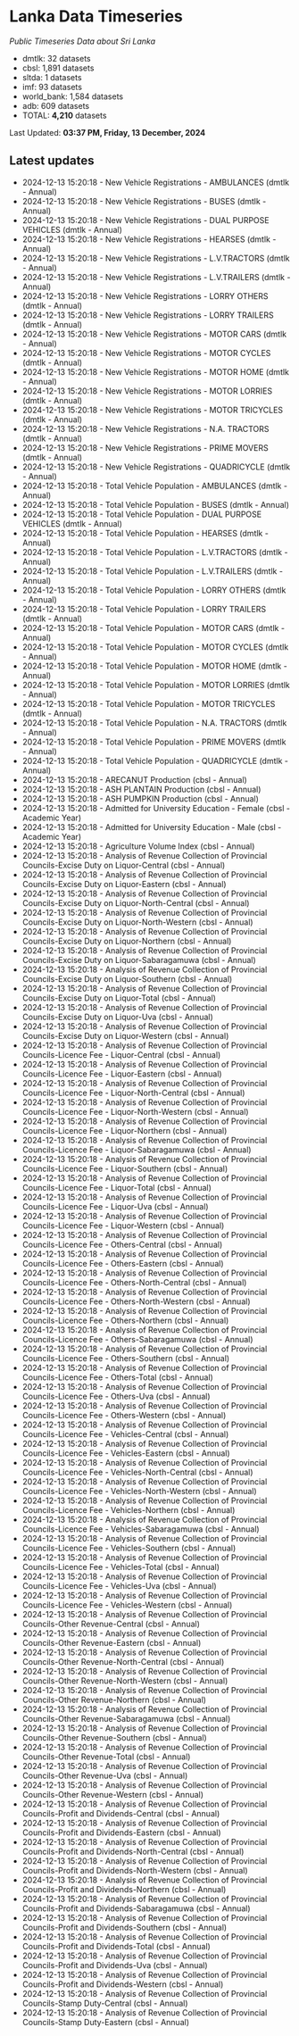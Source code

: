 # Lanka Data Timeseries
*Public Timeseries Data about Sri Lanka*

* dmtlk: 32 datasets
* cbsl: 1,891 datasets
* sltda: 1 datasets
* imf: 93 datasets
* world_bank: 1,584 datasets
* adb: 609 datasets
* TOTAL: **4,210** datasets

Last Updated: **03:37 PM, Friday, 13 December, 2024**

## Latest updates

* 2024-12-13 15:20:18 - New Vehicle Registrations - AMBULANCES (dmtlk - Annual)
* 2024-12-13 15:20:18 - New Vehicle Registrations - BUSES (dmtlk - Annual)
* 2024-12-13 15:20:18 - New Vehicle Registrations - DUAL PURPOSE VEHICLES (dmtlk - Annual)
* 2024-12-13 15:20:18 - New Vehicle Registrations - HEARSES (dmtlk - Annual)
* 2024-12-13 15:20:18 - New Vehicle Registrations - L.V.TRACTORS (dmtlk - Annual)
* 2024-12-13 15:20:18 - New Vehicle Registrations - L.V.TRAILERS (dmtlk - Annual)
* 2024-12-13 15:20:18 - New Vehicle Registrations - LORRY OTHERS (dmtlk - Annual)
* 2024-12-13 15:20:18 - New Vehicle Registrations - LORRY TRAILERS (dmtlk - Annual)
* 2024-12-13 15:20:18 - New Vehicle Registrations - MOTOR CARS (dmtlk - Annual)
* 2024-12-13 15:20:18 - New Vehicle Registrations - MOTOR CYCLES (dmtlk - Annual)
* 2024-12-13 15:20:18 - New Vehicle Registrations - MOTOR HOME (dmtlk - Annual)
* 2024-12-13 15:20:18 - New Vehicle Registrations - MOTOR LORRIES (dmtlk - Annual)
* 2024-12-13 15:20:18 - New Vehicle Registrations - MOTOR TRICYCLES (dmtlk - Annual)
* 2024-12-13 15:20:18 - New Vehicle Registrations - N.A. TRACTORS (dmtlk - Annual)
* 2024-12-13 15:20:18 - New Vehicle Registrations - PRIME MOVERS (dmtlk - Annual)
* 2024-12-13 15:20:18 - New Vehicle Registrations - QUADRICYCLE (dmtlk - Annual)
* 2024-12-13 15:20:18 - Total Vehicle Population - AMBULANCES (dmtlk - Annual)
* 2024-12-13 15:20:18 - Total Vehicle Population - BUSES (dmtlk - Annual)
* 2024-12-13 15:20:18 - Total Vehicle Population - DUAL PURPOSE VEHICLES (dmtlk - Annual)
* 2024-12-13 15:20:18 - Total Vehicle Population - HEARSES (dmtlk - Annual)
* 2024-12-13 15:20:18 - Total Vehicle Population - L.V.TRACTORS (dmtlk - Annual)
* 2024-12-13 15:20:18 - Total Vehicle Population - L.V.TRAILERS (dmtlk - Annual)
* 2024-12-13 15:20:18 - Total Vehicle Population - LORRY OTHERS (dmtlk - Annual)
* 2024-12-13 15:20:18 - Total Vehicle Population - LORRY TRAILERS (dmtlk - Annual)
* 2024-12-13 15:20:18 - Total Vehicle Population - MOTOR CARS (dmtlk - Annual)
* 2024-12-13 15:20:18 - Total Vehicle Population - MOTOR CYCLES (dmtlk - Annual)
* 2024-12-13 15:20:18 - Total Vehicle Population - MOTOR HOME (dmtlk - Annual)
* 2024-12-13 15:20:18 - Total Vehicle Population - MOTOR LORRIES (dmtlk - Annual)
* 2024-12-13 15:20:18 - Total Vehicle Population - MOTOR TRICYCLES (dmtlk - Annual)
* 2024-12-13 15:20:18 - Total Vehicle Population - N.A. TRACTORS (dmtlk - Annual)
* 2024-12-13 15:20:18 - Total Vehicle Population - PRIME MOVERS (dmtlk - Annual)
* 2024-12-13 15:20:18 - Total Vehicle Population - QUADRICYCLE (dmtlk - Annual)
* 2024-12-13 15:20:18 - ARECANUT Production (cbsl - Annual)
* 2024-12-13 15:20:18 - ASH PLANTAIN Production (cbsl - Annual)
* 2024-12-13 15:20:18 - ASH PUMPKIN Production (cbsl - Annual)
* 2024-12-13 15:20:18 - Admitted for University Education - Female (cbsl - Academic Year)
* 2024-12-13 15:20:18 - Admitted for University Education - Male (cbsl - Academic Year)
* 2024-12-13 15:20:18 - Agriculture Volume Index (cbsl - Annual)
* 2024-12-13 15:20:18 - Analysis of Revenue Collection of Provincial Councils-Excise Duty on Liquor-Central (cbsl - Annual)
* 2024-12-13 15:20:18 - Analysis of Revenue Collection of Provincial Councils-Excise Duty on Liquor-Eastern (cbsl - Annual)
* 2024-12-13 15:20:18 - Analysis of Revenue Collection of Provincial Councils-Excise Duty on Liquor-North-Central (cbsl - Annual)
* 2024-12-13 15:20:18 - Analysis of Revenue Collection of Provincial Councils-Excise Duty on Liquor-North-Western (cbsl - Annual)
* 2024-12-13 15:20:18 - Analysis of Revenue Collection of Provincial Councils-Excise Duty on Liquor-Northern (cbsl - Annual)
* 2024-12-13 15:20:18 - Analysis of Revenue Collection of Provincial Councils-Excise Duty on Liquor-Sabaragamuwa (cbsl - Annual)
* 2024-12-13 15:20:18 - Analysis of Revenue Collection of Provincial Councils-Excise Duty on Liquor-Southern (cbsl - Annual)
* 2024-12-13 15:20:18 - Analysis of Revenue Collection of Provincial Councils-Excise Duty on Liquor-Total (cbsl - Annual)
* 2024-12-13 15:20:18 - Analysis of Revenue Collection of Provincial Councils-Excise Duty on Liquor-Uva (cbsl - Annual)
* 2024-12-13 15:20:18 - Analysis of Revenue Collection of Provincial Councils-Excise Duty on Liquor-Western (cbsl - Annual)
* 2024-12-13 15:20:18 - Analysis of Revenue Collection of Provincial Councils-Licence Fee - Liquor-Central (cbsl - Annual)
* 2024-12-13 15:20:18 - Analysis of Revenue Collection of Provincial Councils-Licence Fee - Liquor-Eastern (cbsl - Annual)
* 2024-12-13 15:20:18 - Analysis of Revenue Collection of Provincial Councils-Licence Fee - Liquor-North-Central (cbsl - Annual)
* 2024-12-13 15:20:18 - Analysis of Revenue Collection of Provincial Councils-Licence Fee - Liquor-North-Western (cbsl - Annual)
* 2024-12-13 15:20:18 - Analysis of Revenue Collection of Provincial Councils-Licence Fee - Liquor-Northern (cbsl - Annual)
* 2024-12-13 15:20:18 - Analysis of Revenue Collection of Provincial Councils-Licence Fee - Liquor-Sabaragamuwa (cbsl - Annual)
* 2024-12-13 15:20:18 - Analysis of Revenue Collection of Provincial Councils-Licence Fee - Liquor-Southern (cbsl - Annual)
* 2024-12-13 15:20:18 - Analysis of Revenue Collection of Provincial Councils-Licence Fee - Liquor-Total (cbsl - Annual)
* 2024-12-13 15:20:18 - Analysis of Revenue Collection of Provincial Councils-Licence Fee - Liquor-Uva (cbsl - Annual)
* 2024-12-13 15:20:18 - Analysis of Revenue Collection of Provincial Councils-Licence Fee - Liquor-Western (cbsl - Annual)
* 2024-12-13 15:20:18 - Analysis of Revenue Collection of Provincial Councils-Licence Fee - Others-Central (cbsl - Annual)
* 2024-12-13 15:20:18 - Analysis of Revenue Collection of Provincial Councils-Licence Fee - Others-Eastern (cbsl - Annual)
* 2024-12-13 15:20:18 - Analysis of Revenue Collection of Provincial Councils-Licence Fee - Others-North-Central (cbsl - Annual)
* 2024-12-13 15:20:18 - Analysis of Revenue Collection of Provincial Councils-Licence Fee - Others-North-Western (cbsl - Annual)
* 2024-12-13 15:20:18 - Analysis of Revenue Collection of Provincial Councils-Licence Fee - Others-Northern (cbsl - Annual)
* 2024-12-13 15:20:18 - Analysis of Revenue Collection of Provincial Councils-Licence Fee - Others-Sabaragamuwa (cbsl - Annual)
* 2024-12-13 15:20:18 - Analysis of Revenue Collection of Provincial Councils-Licence Fee - Others-Southern (cbsl - Annual)
* 2024-12-13 15:20:18 - Analysis of Revenue Collection of Provincial Councils-Licence Fee - Others-Total (cbsl - Annual)
* 2024-12-13 15:20:18 - Analysis of Revenue Collection of Provincial Councils-Licence Fee - Others-Uva (cbsl - Annual)
* 2024-12-13 15:20:18 - Analysis of Revenue Collection of Provincial Councils-Licence Fee - Others-Western (cbsl - Annual)
* 2024-12-13 15:20:18 - Analysis of Revenue Collection of Provincial Councils-Licence Fee - Vehicles-Central (cbsl - Annual)
* 2024-12-13 15:20:18 - Analysis of Revenue Collection of Provincial Councils-Licence Fee - Vehicles-Eastern (cbsl - Annual)
* 2024-12-13 15:20:18 - Analysis of Revenue Collection of Provincial Councils-Licence Fee - Vehicles-North-Central (cbsl - Annual)
* 2024-12-13 15:20:18 - Analysis of Revenue Collection of Provincial Councils-Licence Fee - Vehicles-North-Western (cbsl - Annual)
* 2024-12-13 15:20:18 - Analysis of Revenue Collection of Provincial Councils-Licence Fee - Vehicles-Northern (cbsl - Annual)
* 2024-12-13 15:20:18 - Analysis of Revenue Collection of Provincial Councils-Licence Fee - Vehicles-Sabaragamuwa (cbsl - Annual)
* 2024-12-13 15:20:18 - Analysis of Revenue Collection of Provincial Councils-Licence Fee - Vehicles-Southern (cbsl - Annual)
* 2024-12-13 15:20:18 - Analysis of Revenue Collection of Provincial Councils-Licence Fee - Vehicles-Total (cbsl - Annual)
* 2024-12-13 15:20:18 - Analysis of Revenue Collection of Provincial Councils-Licence Fee - Vehicles-Uva (cbsl - Annual)
* 2024-12-13 15:20:18 - Analysis of Revenue Collection of Provincial Councils-Licence Fee - Vehicles-Western (cbsl - Annual)
* 2024-12-13 15:20:18 - Analysis of Revenue Collection of Provincial Councils-Other Revenue-Central (cbsl - Annual)
* 2024-12-13 15:20:18 - Analysis of Revenue Collection of Provincial Councils-Other Revenue-Eastern (cbsl - Annual)
* 2024-12-13 15:20:18 - Analysis of Revenue Collection of Provincial Councils-Other Revenue-North-Central (cbsl - Annual)
* 2024-12-13 15:20:18 - Analysis of Revenue Collection of Provincial Councils-Other Revenue-North-Western (cbsl - Annual)
* 2024-12-13 15:20:18 - Analysis of Revenue Collection of Provincial Councils-Other Revenue-Northern (cbsl - Annual)
* 2024-12-13 15:20:18 - Analysis of Revenue Collection of Provincial Councils-Other Revenue-Sabaragamuwa (cbsl - Annual)
* 2024-12-13 15:20:18 - Analysis of Revenue Collection of Provincial Councils-Other Revenue-Southern (cbsl - Annual)
* 2024-12-13 15:20:18 - Analysis of Revenue Collection of Provincial Councils-Other Revenue-Total (cbsl - Annual)
* 2024-12-13 15:20:18 - Analysis of Revenue Collection of Provincial Councils-Other Revenue-Uva (cbsl - Annual)
* 2024-12-13 15:20:18 - Analysis of Revenue Collection of Provincial Councils-Other Revenue-Western (cbsl - Annual)
* 2024-12-13 15:20:18 - Analysis of Revenue Collection of Provincial Councils-Profit and Dividends-Central (cbsl - Annual)
* 2024-12-13 15:20:18 - Analysis of Revenue Collection of Provincial Councils-Profit and Dividends-Eastern (cbsl - Annual)
* 2024-12-13 15:20:18 - Analysis of Revenue Collection of Provincial Councils-Profit and Dividends-North-Central (cbsl - Annual)
* 2024-12-13 15:20:18 - Analysis of Revenue Collection of Provincial Councils-Profit and Dividends-North-Western (cbsl - Annual)
* 2024-12-13 15:20:18 - Analysis of Revenue Collection of Provincial Councils-Profit and Dividends-Northern (cbsl - Annual)
* 2024-12-13 15:20:18 - Analysis of Revenue Collection of Provincial Councils-Profit and Dividends-Sabaragamuwa (cbsl - Annual)
* 2024-12-13 15:20:18 - Analysis of Revenue Collection of Provincial Councils-Profit and Dividends-Southern (cbsl - Annual)
* 2024-12-13 15:20:18 - Analysis of Revenue Collection of Provincial Councils-Profit and Dividends-Total (cbsl - Annual)
* 2024-12-13 15:20:18 - Analysis of Revenue Collection of Provincial Councils-Profit and Dividends-Uva (cbsl - Annual)
* 2024-12-13 15:20:18 - Analysis of Revenue Collection of Provincial Councils-Profit and Dividends-Western (cbsl - Annual)
* 2024-12-13 15:20:18 - Analysis of Revenue Collection of Provincial Councils-Stamp Duty-Central (cbsl - Annual)
* 2024-12-13 15:20:18 - Analysis of Revenue Collection of Provincial Councils-Stamp Duty-Eastern (cbsl - Annual)